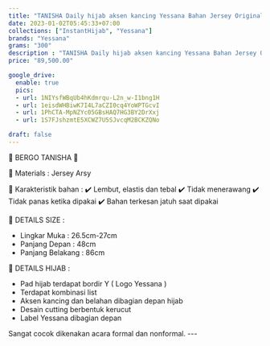 ```yaml
---
title: "TANISHA Daily hijab aksen kancing Yessana Bahan Jersey Original"
date: 2023-01-02T05:45:33+07:00
collections: ["InstantHijab", "Yessana"]
brands: "Yessana"
grams: "300"
description : "TANISHA Daily hijab aksen kancing Yessana Bahan Jersey Original"
price: "89,500.00"

google_drive:
  enable: true
  pics:
  - url: 1NIYsfWBqUb4hKdmrqu-L2n_w-I1bng1H
  - url: 1eisdWHBiwK7I4L7aCZI0cq4YoWPTGcvI
  - url: 1PhCTA-MpNZYc05GBsHAQ7HG3BY2DrXxj
  - url: 1S7FJshzmtE5XCWZ7U5SJvcqM2BCKZQNo

draft: false
---
```


🌸 BERGO TANISHA 🌸

💎 Materials : Jersey Arsy

💎 Karakteristik bahan :
✔️ Lembut, elastis dan tebal
✔️ Tidak menerawang
✔️ Tidak panas ketika dipakai
✔️ Bahan terkesan jatuh saat dipakai

💎 DETAILS SIZE :
- Lingkar Muka : 26.5cm-27cm
- Panjang Depan : 48cm
- Panjang Belakang : 86cm

💎 DETAILS HIJAB :
- Pad hijab terdapat bordir Y ( Logo Yessana )
- Terdapat kombinasi list 
- Aksen kancing dan belahan dibagian depan hijab
- Desain cutting berbentuk kerucut
- Label Yessana dibagian depan

Sangat cocok dikenakan acara formal dan nonformal.  ---
